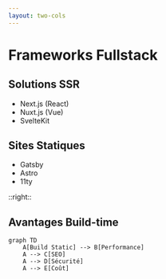 ```yaml
---
layout: two-cols
---
```


# Frameworks Fullstack

<v-clicks>

## Solutions SSR
- Next.js (React)
- Nuxt.js (Vue)
- SvelteKit

## Sites Statiques
- Gatsby
- Astro
- 11ty

</v-clicks>

::right::

<div class="ml-4">
<v-clicks>

## Avantages Build-time
```mermaid {scale: 0.7}
graph TD
    A[Build Static] --> B[Performance]
    A --> C[SEO]
    A --> D[Sécurité]
    A --> E[Coût]
```

</v-clicks>
</div>